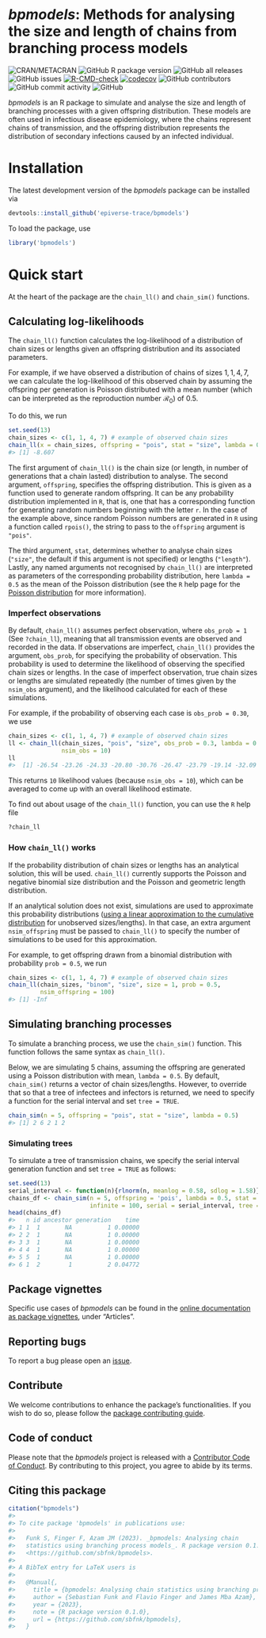 
# *bpmodels*: Methods for analysing the size and length of chains from branching process models

<!-- badges: start -->

![CRAN/METACRAN](https://img.shields.io/cran/v/bpmodels) ![GitHub R
package
version](https://img.shields.io/github/r-package/v/epiverse-trace/bpmodels)
![GitHub all
releases](https://img.shields.io/github/downloads/epiverse-trace/bpmodels/total?style=flat)
![GitHub
issues](https://img.shields.io/github/issues/epiverse-trace/bpmodels)
[![R-CMD-check](https://github.com/epiverse-trace/bpmodels/actions/workflows/R-CMD-check.yaml/badge.svg)](https://github.com/epiverse-trace/bpmodels/actions/workflows/R-CMD-check.yaml)
[![codecov](https://codecov.io/github/epiverse-trace/bpmodels/branch/main/graphs/badge.svg)](https://codecov.io/github/epiverse-trace/bpmodels)
![GitHub
contributors](https://img.shields.io/github/contributors/epiverse-trace/bpmodels)
![GitHub commit
activity](https://img.shields.io/github/commit-activity/m/epiverse-trace/bpmodels)
![GitHub](https://img.shields.io/github/license/epiverse-trace/bpmodels)
<!-- badges: end -->

*bpmodels* is an R package to simulate and analyse the size and length
of branching processes with a given offspring distribution. These models
are often used in infectious disease epidemiology, where the chains
represent chains of transmission, and the offspring distribution
represents the distribution of secondary infections caused by an
infected individual.

# Installation

The latest development version of the *bpmodels* package can be
installed via

``` r
devtools::install_github('epiverse-trace/bpmodels')
```

To load the package, use

``` r
library('bpmodels')
```

# Quick start

At the heart of the package are the `chain_ll()` and `chain_sim()`
functions.

## Calculating log-likelihoods

The `chain_ll()` function calculates the log-likelihood of a
distribution of chain sizes or lengths given an offspring distribution
and its associated parameters.

For example, if we have observed a distribution of chains of sizes
$1, 1, 4, 7$, we can calculate the log-likelihood of this observed chain
by assuming the offspring per generation is Poisson distributed with a
mean number (which can be interpreted as the reproduction number
$\mathcal{R_0}$) of $0.5$.

To do this, we run

``` r
set.seed(13)
chain_sizes <- c(1, 1, 4, 7) # example of observed chain sizes
chain_ll(x = chain_sizes, offspring = "pois", stat = "size", lambda = 0.5)
#> [1] -8.607
```

The first argument of `chain_ll()` is the chain size (or length, in
number of generations that a chain lasted) distribution to analyse. The
second argument, `offspring`, specifies the offspring distribution. This
is given as a function used to generate random offspring. It can be any
probability distribution implemented in `R`, that is, one that has a
corresponding function for generating random numbers beginning with the
letter `r`. In the case of the example above, since random Poisson
numbers are generated in `R` using a function called `rpois()`, the
string to pass to the `offspring` argument is `"pois"`.

The third argument, `stat`, determines whether to analyse chain sizes
(`"size"`, the default if this argument is not specified) or lengths
(`"length"`). Lastly, any named arguments not recognised by `chain_ll()`
are interpreted as parameters of the corresponding probability
distribution, here `lambda = 0.5` as the mean of the Poisson
distribution (see the `R` help page for the [Poisson
distribution](https://stat.ethz.ch/R-manual/R-devel/library/stats/html/Poisson.html)
for more information).

### Imperfect observations

By default, `chain_ll()` assumes perfect observation, where
`obs_prob = 1` (See `?chain_ll`), meaning that all transmission events
are observed and recorded in the data. If observations are imperfect,
`chain_ll()` provides the argument, `obs_prob`, for specifying the
probability of observation. This probability is used to determine the
likelihood of observing the specified chain sizes or lengths. In the
case of imperfect observation, true chain sizes or lengths are simulated
repeatedly (the number of times given by the `nsim_obs` argument), and
the likelihood calculated for each of these simulations.

For example, if the probability of observing each case is
`obs_prob = 0.30`, we use

``` r
chain_sizes <- c(1, 1, 4, 7) # example of observed chain sizes
ll <- chain_ll(chain_sizes, "pois", "size", obs_prob = 0.3, lambda = 0.5, 
               nsim_obs = 10)
ll
#>  [1] -26.54 -23.26 -24.33 -20.80 -30.76 -26.47 -23.79 -19.14 -32.09 -22.23
```

This returns `10` likelihood values (because `nsim_obs = 10`), which can
be averaged to come up with an overall likelihood estimate.

To find out about usage of the `chain_ll()` function, you can use the
`R` help file

``` r
?chain_ll
```

### How `chain_ll()` works

If the probability distribution of chain sizes or lengths has an
analytical solution, this will be used. `chain_ll()` currently supports
the Poisson and negative binomial size distribution and the Poisson and
geometric length distribution.

If an analytical solution does not exist, simulations are used to
approximate this probability distributions ([using a linear
approximation to the cumulative
distribution](https://en.wikipedia.org/wiki/Empirical_distribution_function)
for unobserved sizes/lengths). In that case, an extra argument
`nsim_offspring` must be passed to `chain_ll()` to specify the number of
simulations to be used for this approximation.

For example, to get offspring drawn from a binomial distribution with
probability `prob = 0.5`, we run

``` r
chain_sizes <- c(1, 1, 4, 7) # example of observed chain sizes
chain_ll(chain_sizes, "binom", "size", size = 1, prob = 0.5, 
         nsim_offspring = 100)
#> [1] -Inf
```

## Simulating branching processes

To simulate a branching process, we use the `chain_sim()` function. This
function follows the same syntax as `chain_ll()`.

Below, we are simulating $5$ chains, assuming the offspring are
generated using a Poisson distribution with mean, `lambda = 0.5`. By
default, `chain_sim()` returns a vector of chain sizes/lengths. However,
to override that so that a tree of infectees and infectors is returned,
we need to specify a function for the serial interval and set
`tree = TRUE`.

``` r
chain_sim(n = 5, offspring = "pois", stat = "size", lambda = 0.5)
#> [1] 2 6 2 1 2
```

### Simulating trees

To simulate a tree of transmission chains, we specify the serial
interval generation function and set `tree = TRUE` as follows:

``` r
set.seed(13)
serial_interval <- function(n){rlnorm(n, meanlog = 0.58, sdlog = 1.58)}
chains_df <- chain_sim(n = 5, offspring = 'pois', lambda = 0.5, stat = 'length', 
                       infinite = 100, serial = serial_interval, tree = TRUE)
head(chains_df)
#>   n id ancestor generation    time
#> 1 1  1       NA          1 0.00000
#> 2 2  1       NA          1 0.00000
#> 3 3  1       NA          1 0.00000
#> 4 4  1       NA          1 0.00000
#> 5 5  1       NA          1 0.00000
#> 6 1  2        1          2 0.04772
```

## Package vignettes

Specific use cases of *bpmodels* can be found in the [online
documentation as package
vignettes](https://epiverse-trace.github.io/bpmodels/), under
“Articles”.

## Reporting bugs

To report a bug please open an
[issue](https://github.com/epiverse-trace/bpmodels/issues/new/choose).

## Contribute

We welcome contributions to enhance the package’s functionalities. If
you wish to do so, please follow the [package contributing
guide](https://github.com/epiverse-trace/.github/blob/main/CONTRIBUTING.md).

## Code of conduct

Please note that the *bpmodels* project is released with a [Contributor
Code of
Conduct](https://github.com/epiverse-trace/.github/blob/main/CODE_OF_CONDUCT.md).
By contributing to this project, you agree to abide by its terms.

## Citing this package

``` r
citation("bpmodels")
#> 
#> To cite package 'bpmodels' in publications use:
#> 
#>   Funk S, Finger F, Azam JM (2023). _bpmodels: Analysing chain
#>   statistics using branching process models_. R package version 0.1.0,
#>   <https://github.com/sbfnk/bpmodels>.
#> 
#> A BibTeX entry for LaTeX users is
#> 
#>   @Manual{,
#>     title = {bpmodels: Analysing chain statistics using branching process models},
#>     author = {Sebastian Funk and Flavio Finger and James Mba Azam},
#>     year = {2023},
#>     note = {R package version 0.1.0},
#>     url = {https://github.com/sbfnk/bpmodels},
#>   }
```
